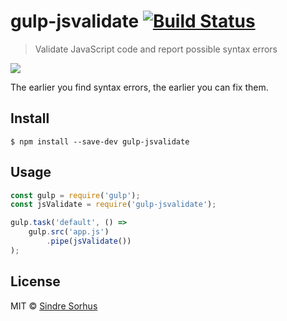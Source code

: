 # gulp-jsvalidate [![Build Status](https://travis-ci.org/sindresorhus/gulp-jsvalidate.svg?branch=master)](https://travis-ci.org/sindresorhus/gulp-jsvalidate)

> Validate JavaScript code and report possible syntax errors

![](screenshot.png)

The earlier you find syntax errors, the earlier you can fix them.


## Install

```
$ npm install --save-dev gulp-jsvalidate
```


## Usage

```js
const gulp = require('gulp');
const jsValidate = require('gulp-jsvalidate');

gulp.task('default', () =>
	gulp.src('app.js')
		.pipe(jsValidate())
);
```


## License

MIT © [Sindre Sorhus](https://sindresorhus.com)
